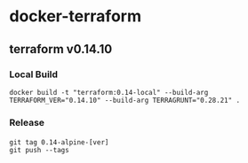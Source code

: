 # docker-terraform

## terraform v0.14.10

### Local Build
```shell
docker build -t "terraform:0.14-local" --build-arg TERRAFORM_VER="0.14.10" --build-arg TERRAGRUNT="0.28.21" .
```

### Release

#### 
```shell
git tag 0.14-alpine-[ver]
git push --tags
```